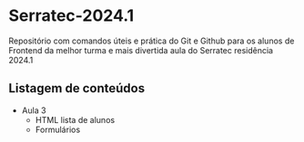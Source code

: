 # Serratec-2024.1

Repositório com comandos úteis e prática do Git e Github para os alunos de Frontend da melhor turma e mais divertida aula do Serratec residência 2024.1

## Listagem de conteúdos

- Aula 3
  - HTML lista de alunos
  - Formulários
